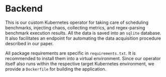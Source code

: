 # Backend

This is our custom Kubernetes operator for taking care of scheduling benchmarks, injecting chaos, collecting metrics, and regex-parsing benchmark execution results. All the data is saved into an `sqlite` database. It also facilitates an endpoint for automating the data acquisition procedure described in our paper.

All package requirements are specific in `requirements.txt`. It is recommended to install them into a virtual environment. Since our operator itself also runs within the respective target Kubernetes environment, we provide a `Dockerfile` for building the application.


